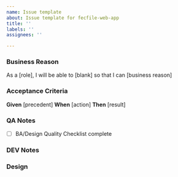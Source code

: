 ```yaml
---
name: Issue template
about: Issue template for fecfile-web-app
title: ''
labels: ''
assignees: ''

---
```


### Business Reason

As a [role], I will be able to [blank] so that I can [business reason]

### Acceptance Criteria

**Given** [precedent]
**When** [action]
**Then** [result]

### QA Notes
- [ ] BA/Design Quality Checklist complete

### DEV Notes

### Design
